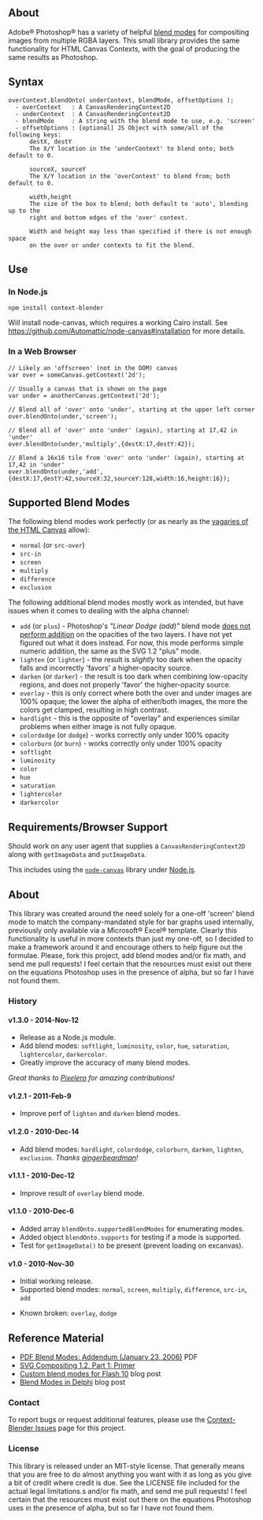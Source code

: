 ## About

Adobe® Photoshop® has a variety of helpful [blend modes](http://help.adobe.com/en_US/Photoshop/11.0/WSfd1234e1c4b69f30ea53e41001031ab64-77e9a.html) for compositing images from multiple RGBA layers. This small library provides the same functionality for HTML Canvas Contexts, with the goal of producing the same results as Photoshop.

## Syntax

    overContext.blendOnto( underContext, blendMode, offsetOptions );
      - overContext   : A CanvasRenderingContext2D
      - underContext  : A CanvasRenderingContext2D
      - blendMode     : A string with the blend mode to use, e.g. 'screen'
      - offsetOptions : [optional] JS Object with some/all of the following keys:
          destX, destY
          The X/Y location in the 'underContext' to blend onto; both default to 0.

          sourceX, sourceY
          The X/Y location in the 'overContext' to blend from; both default to 0.

          width,height
          The size of the box to blend; both default to 'auto', blending up to the
          right and bottom edges of the 'over' context.

          Width and height may less than specified if there is not enough space
          on the over or under contexts to fit the blend.


## Use

### In Node.js

    npm install context-blender

Will install node-canvas, which requires a working Cairo install.
See https://github.com/Automattic/node-canvas#installation for more details.

### In a Web Browser

    // Likely an 'offscreen' (not in the DOM) canvas
    var over = someCanvas.getContext('2d');

    // Usually a canvas that is shown on the page
    var under = anotherCanvas.getContext('2d');

    // Blend all of 'over' onto 'under', starting at the upper left corner
    over.blendOnto(under,'screen');

    // Blend all of 'over' onto 'under' (again), starting at 17,42 in 'under'
    over.blendOnto(under,'multiply',{destX:17,destY:42});

    // Blend a 16x16 tile from 'over' onto 'under' (again), starting at 17,42 in 'under'
    over.blendOnto(under,'add',{destX:17,destY:42,sourceX:32,sourceY:128,width:16,height:16});


## Supported Blend Modes

The following blend modes work perfectly (or as nearly as the [vagaries of the HTML Canvas](http://stackoverflow.com/questions/4309364/why-does-html-canvas-getimagedata-not-return-the-exact-same-values-that-were-ju) allow):

 * `normal` (or `src-over`)
 * `src-in`
 * `screen`
 * `multiply`
 * `difference`
 * `exclusion`

The following additional blend modes mostly work as intended, but have issues when it comes to dealing with the alpha channel:

 * `add` (or `plus`) - Photoshop's _"Linear Dodge (add)"_ blend mode [does not perform addition](http://www.neilblevins.com/cg_education/additive_mode_in_photoshop/additive_mode_in_photoshop.htm)
   on the opacities of the two layers. I have not yet figured out what it does instead.
   For now, this mode performs simple numeric addition, the same as the SVG 1.2 "plus" mode.
 * `lighten` (or `lighter`) - the result is _slightly_ too dark when the opacity falls and incorrectly 'favors' a higher-opacity source.
 * `darken` (or `darker`) - the result is too dark when combining low-opacity regions, and does not properly 'favor' the higher-opacity source.
 * `overlay` - this is only correct where both the over and under images are 100% opaque; the lower the alpha
   of either/both images, the more the colors get clamped, resulting in high contrast.
 * `hardlight` - this is the opposite of "overlay" and experiences similar problems when either image is not fully opaque.
 * `colordodge` (or `dodge`) - works correctly only under 100% opacity
 * `colorburn` (or `burn`) - works correctly only under 100% opacity
 * `softlight`
 * `luminosity`
 * `color`
 * `hue`
 * `saturation`
 * `lightercolor`
 * `darkercolor`

## Requirements/Browser Support

Should work on any user agent that supplies a `CanvasRenderingContext2D` along with `getImageData` and `putImageData`.

This includes using the [`node-canvas`](https://github.com/Automattic/node-canvas) library under [Node.js](http://nodejs.org).


## About

This library was created around the need solely for a one-off 'screen' blend mode to match the company-mandated style for bar graphs used internally, previously only available via a Microsoft® Excel® template. Clearly this functionality is useful in more contexts than just my one-off, so I decided to make a framework around it and encourage others to help figure out the formulae. Please, fork this project, add blend modes and/or fix math, and send me pull requests! I feel certain that the resources must exist out there on the equations Photoshop uses in the presence of alpha, but so far I have not found them.

### History

#### v1.3.0 - 2014-Nov-12
+ Release as a Node.js module.
+ Add blend modes: `softlight`, `luminosity`, `color`, `hue`, `saturation`, `lightercolor`, `darkercolor`.
+ Greatly improve the accuracy of many blend modes.

_Great thanks to [Pixelero](http://pixelero.wordpress.com) for amazing contributions!_

#### v1.2.1 - 2011-Feb-9
+ Improve perf of `lighten` and `darken` blend modes.

#### v1.2.0 - 2010-Dec-14
+ Add blend modes: `hardlight`, `colordodge`, `colorburn`, `darken`, `lighten`, `exclusion`. _Thanks [gingerbeardman](https://github.com/gingerbeardman)!_

#### v1.1.1 - 2010-Dec-12
+ Improve result of `overlay` blend mode.

#### v1.1.0 - 2010-Dec-6
+ Added array `blendOnto.supportedBlendModes` for enumerating modes.
+ Added object `blendOnto.supports` for testing if a mode is supported.
+ Test for `getImageData()` to be present (prevent loading on excanvas).

#### v1.0 - 2010-Nov-30
+ Initial working release.
+ Supported blend modes: `normal`, `screen`, `multiply`, `difference`, `src-in`, `add`
- Known broken: `overlay`, `dodge`

## Reference Material
* [PDF Blend Modes: Addendum (January 23, 2006)](http://www.adobe.com/content/dam/Adobe/en/devnet/pdf/pdfs/pdf_reference_archives/blend_modes.pdf) PDF
* [SVG Compositing 1.2, Part 1: Primer](http://dev.w3.org/SVG/modules/compositing/master/SVGCompositingPrimer.html)
* [Custom blend modes for Flash 10](http://www.lostinactionscript.com/blog/index.php/2009/05/26/custom-blend-modes-for-flash-10/) blog post
* [Blend Modes in Delphi](http://www.pegtop.net/delphi/articles/blendmodes/) blog post

### Contact

To report bugs or request additional features, please use the [Context-Blender Issues](http://github.com/Phrogz/context-blender/issues) page for this project.

### License

This library is released under an MIT-style license. That generally means that you are free to do almost anything you want with it as long as you give a bit of credit where credit is due. See the LICENSE file included for the actual legal limitations.s and/or fix math, and send me pull requests! I feel certain that the resources must exist out there on the equations Photoshop uses in the presence of alpha, but so far I have not found them.
